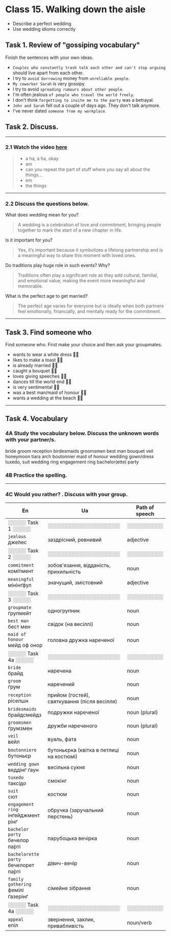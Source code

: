 ﻿# Class 15. Walking down the aisle 

- Describe a perfect wedding
- Use wedding idioms correctly

## Task 1. Review of "gossiping vocabulary" 

Finish the sentences with your own ideas.

- `Couples who constantly trash talk each other and can't stop arguing` should live apart from each other.  
- I try to `avoid borrowing` money from `unreliable people`.  
- `My coworker Sarah` is very gossipy.  
- I try to avoid `spreading rumours about other people`.  
- I'm often jealous `of people who travel the world freely`.   
- I don't think `forgetting to invite me to the party` was a betrayal.
- `John and Sarah` fell out a couple of days ago. They don't talk anymore.  
- I've never dated `someone from my workplace`.  

## Task 2. Discuss. 

---

### 2.1 Watch the video [here](https://www.tiktok.com/@han_cairns_/video/7261657902287490331?_d=secCgYIASAHKAESPgo8ZVtLonYHGcByCyXesNZHZkasjCZGYgVRNKTpg%2B72hPJojjkqT7to%2B932cBS1doon66OAUGP0J93p7B2PGgA%3D&_r=1&share_app_id=1233&share_item_id=7261657902287490331&timestamp=1704211491&u_code=dee04df7h1fe1b&utm_campaign=client_share&utm_source=short_fallback)

> - a ha, a ha, okay
> - am
> - can you repeat the part of stuff where you say all about the things...
> - em
> - the things

---

### 2.2 Discuss the questions below.          

What does wedding mean for you?  
> A wedding is a celebration of love and commitment, bringing people together to mark the start of a new chapter in life.  

Is it important for you?  
> Yes, it’s important because it symbolizes a lifelong partnership and is a meaningful way to share this moment with loved ones.  

Do traditions play huge role in such events? Why?  
> Traditions often play a significant role as they add cultural, familial, and emotional value, making the event more meaningful and memorable.  

What is the perfect age to get married? 
> The perfect age varies for everyone but is ideally when both partners feel emotionally, financially, and mentally ready for the commitment.

---

## Task 3. Find someone who 

Find someone who. First make your choice and then ask your groupmates. 

- wants to wear a white dress 👍🏻  
- likes to make a toast 👍🏻    
- is already married  👍🏻   
- caught a bouquet 👎🏻    
- loves giving speeches 👍🏻  
- dances till the world end 👎🏻  
- is very sentimental 👍🏻  
- was a best man/maid of honour 👎🏻    
- wants a wedding at the beach 👎🏻  

---

## Task 4. Vocabulary 

### 4A Study the vocabulary below. Discuss the unknown words with your partner/s.

bride
groom
reception
birdesmaids
groomsmen
best man
bouquet
veil
honeymoon
tiara
arch
boutonnier
maid of honour
wedding gown/dress
tuxedo, suit
wedding ring
engagement ring
bachelor(ette) party

### 4B Practice the spelling. 

---

### 4C Would you rather? . Discuss with your group. 




| En | Ua | Path of speech | 
|---|---|---|
| ░░░░░ Task 1 ░░░░░ | ░░░░░░░░░░░░░░░░░░░░ | ░░░░░░░░░░ |
| `jealous` </br> дже́лес | заздрісний, ревнивий | adjective |
| ░░░░░ Task 2 ░░░░░ | ░░░░░░░░░░░░░░░░░░░░ | ░░░░░░░░░░ |
| `commitment` </br> комі́тмент | зобов'язання, відданість, прихильність | noun |
| `meaningful` </br> мі́нінґфул | значущий, змістовний | adjective |
| ░░░░░ Task 3 ░░░░░ | ░░░░░░░░░░░░░░░░░░░░ | ░░░░░░░░░░ |
| `groupmate` </br> ґрупмейт | одногрупник | noun |
| `best man` </br> бест мен | свідок (на весіллі) | noun |
| `maid of honour` </br> мейд оф онор | головна дружка нареченої | noun |
| ░░░░░ Task 4a ░░░░░ | ░░░░░░░░░░░░░░░░░░░░ | ░░░░░░░░░░ |
| `bride` </br> брайд | наречена | noun |
| `groom` </br> ґрум | наречений | noun |
| `reception` </br> рісепшн | прийом (гостей), святкування (після весілля) | noun |
| `bridesmaids` </br> брайдсмейдз | подружки нареченої | noun (plural) |
| `groomsmen` </br> ґрумзмен | дружби нареченого | noun (plural) |
| `veil` </br> вейл | вуаль, фата | noun |
| `boutonniere` </br> бутоньєр | бутоньєрка (квітка в петлиці на костюмі) | noun |
| `wedding gown` </br> веддінґ ґаун | весільна сукня | noun |
| `tuxedo` </br> таксі́до | смокінг | noun |
| `suit` </br> сют | костюм | noun |
| `engagement ring` </br> інґейджмент рінґ | обручка (заручальний перстень) | noun |
| `bachelor party` </br> бечелор па́рті | парубоцька вечірка | noun |
| `bachelorette party` </br> бечелорет па́рті | дівич-вечір | noun |
| `family gathering` </br> фемілі ґазерінґ | сімейне зібрання | noun |
| ░░░░░ Task 4a ░░░░░ | ░░░░░░░░░░░░░░░░░░░░ | ░░░░░░░░░░ |
| `appeal` </br> епі́л | звернення, заклик, привабливість | noun/verb |